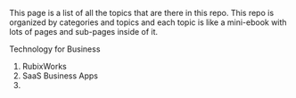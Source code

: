 This page is a list of all the topics that are there in this repo. This repo is organized by categories and topics and each topic is like a mini-ebook with lots of pages and sub-pages inside of it.

Technology for Business
 1. RubixWorks
 2. SaaS Business Apps
 3. 

<!--stackedit_data:
eyJoaXN0b3J5IjpbMTg3NDcyOTUwM119
-->